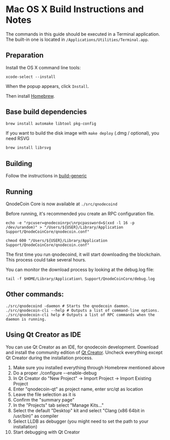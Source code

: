 Mac OS X Build Instructions and Notes
====================================
The commands in this guide should be executed in a Terminal application.
The built-in one is located in `/Applications/Utilities/Terminal.app`.

Preparation
-----------
Install the OS X command line tools:

`xcode-select --install`

When the popup appears, click `Install`.

Then install [Homebrew](https://brew.sh).

Base build dependencies
-----------------------

```bash
brew install automake libtool pkg-config
```

If you want to build the disk image with `make deploy` (.dmg / optional), you need RSVG
```bash
brew install librsvg
```

Building
--------

Follow the instructions in [build-generic](build-generic.md)

Running
-------

QnodeCoin Core is now available at `./src/qnodecoind`

Before running, it's recommended you create an RPC configuration file.

    echo -e "rpcuser=qnodecoinrpc\nrpcpassword=$(xxd -l 16 -p /dev/urandom)" > "/Users/${USER}/Library/Application Support/QnodeCoinCore/qnodecoin.conf"

    chmod 600 "/Users/${USER}/Library/Application Support/QnodeCoinCore/qnodecoin.conf"

The first time you run qnodecoind, it will start downloading the blockchain. This process could take several hours.

You can monitor the download process by looking at the debug.log file:

    tail -f $HOME/Library/Application\ Support/QnodeCoinCore/debug.log

Other commands:
-------

    ./src/qnodecoind -daemon # Starts the qnodecoin daemon.
    ./src/qnodecoin-cli --help # Outputs a list of command-line options.
    ./src/qnodecoin-cli help # Outputs a list of RPC commands when the daemon is running.

Using Qt Creator as IDE
------------------------
You can use Qt Creator as an IDE, for qnodecoin development.
Download and install the community edition of [Qt Creator](https://www.qt.io/download/).
Uncheck everything except Qt Creator during the installation process.

1. Make sure you installed everything through Homebrew mentioned above
2. Do a proper ./configure --enable-debug
3. In Qt Creator do "New Project" -> Import Project -> Import Existing Project
4. Enter "qnodecoin-qt" as project name, enter src/qt as location
5. Leave the file selection as it is
6. Confirm the "summary page"
7. In the "Projects" tab select "Manage Kits..."
8. Select the default "Desktop" kit and select "Clang (x86 64bit in /usr/bin)" as compiler
9. Select LLDB as debugger (you might need to set the path to your installation)
10. Start debugging with Qt Creator
